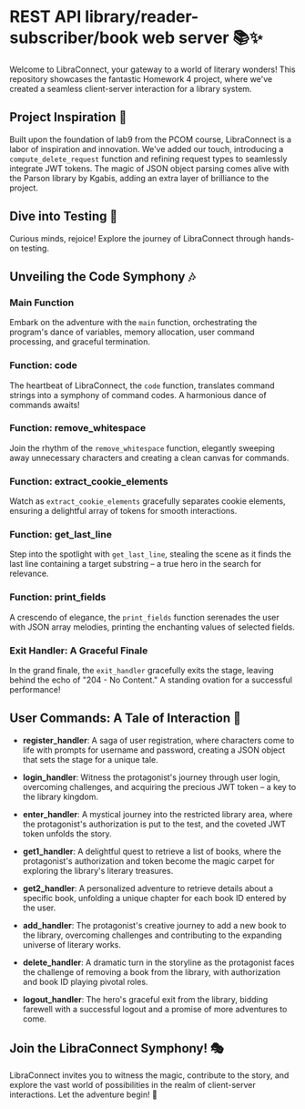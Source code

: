 # REST API library/reader-subscriber/book web server 📚✨

Welcome to LibraConnect, your gateway to a world of literary wonders! This repository showcases the fantastic Homework 4 project, where we've created a seamless client-server interaction for a library system.

## Project Inspiration 🌟
Built upon the foundation of lab9 from the PCOM course, LibraConnect is a labor of inspiration and innovation. We've added our touch, introducing a `compute_delete_request` function and refining request types to seamlessly integrate JWT tokens. The magic of JSON object parsing comes alive with the Parson library by Kgabis, adding an extra layer of brilliance to the project.

## Dive into Testing 🚀
Curious minds, rejoice! Explore the journey of LibraConnect through hands-on testing.

## Unveiling the Code Symphony 🎶
### Main Function
Embark on the adventure with the `main` function, orchestrating the program's dance of variables, memory allocation, user command processing, and graceful termination.

### Function: code
The heartbeat of LibraConnect, the `code` function, translates command strings into a symphony of command codes. A harmonious dance of commands awaits!

### Function: remove_whitespace
Join the rhythm of the `remove_whitespace` function, elegantly sweeping away unnecessary characters and creating a clean canvas for commands.

### Function: extract_cookie_elements
Watch as `extract_cookie_elements` gracefully separates cookie elements, ensuring a delightful array of tokens for smooth interactions.

### Function: get_last_line
Step into the spotlight with `get_last_line`, stealing the scene as it finds the last line containing a target substring – a true hero in the search for relevance.

### Function: print_fields
A crescendo of elegance, the `print_fields` function serenades the user with JSON array melodies, printing the enchanting values of selected fields.

### Exit Handler: A Graceful Finale
In the grand finale, the `exit_handler` gracefully exits the stage, leaving behind the echo of "204 - No Content." A standing ovation for a successful performance!

## User Commands: A Tale of Interaction 📜
- **register_handler**: A saga of user registration, where characters come to life with prompts for username and password, creating a JSON object that sets the stage for a unique tale.

- **login_handler**: Witness the protagonist's journey through user login, overcoming challenges, and acquiring the precious JWT token – a key to the library kingdom.

- **enter_handler**: A mystical journey into the restricted library area, where the protagonist's authorization is put to the test, and the coveted JWT token unfolds the story.

- **get1_handler**: A delightful quest to retrieve a list of books, where the protagonist's authorization and token become the magic carpet for exploring the library's literary treasures.

- **get2_handler**: A personalized adventure to retrieve details about a specific book, unfolding a unique chapter for each book ID entered by the user.

- **add_handler**: The protagonist's creative journey to add a new book to the library, overcoming challenges and contributing to the expanding universe of literary works.

- **delete_handler**: A dramatic turn in the storyline as the protagonist faces the challenge of removing a book from the library, with authorization and book ID playing pivotal roles.

- **logout_handler**: The hero's graceful exit from the library, bidding farewell with a successful logout and a promise of more adventures to come.

## Join the LibraConnect Symphony! 🎭
LibraConnect invites you to witness the magic, contribute to the story, and explore the vast world of possibilities in the realm of client-server interactions. Let the adventure begin! 🚀
